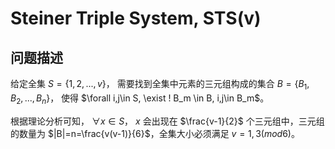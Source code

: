 # Steiner Triple System, STS(v)

## 问题描述

给定全集 $S=\{1,2,...,v\}$，
需要找到全集中元素的三元组构成的集合
$B=\{B_1,B_2,...,B_n\}$，
使得
$\forall i,j\in S, \exist ! B_m \in B, i,j\in B_m$。

根据理论分析可知，
$\forall x\in S$，
$x$
会出现在
$\frac{v-1}{2}$
个三元组中，三元组的数量为
$|B|=n=\frac{v(v-1)}{6}$，全集大小必须满足 $v=1,3(mod 6)$。
